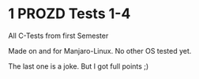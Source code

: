 # 1 PROZD Tests 1-4
All C-Tests from first Semester

Made on and for Manjaro-Linux. No other OS tested yet.

The last one is a joke. But I got full points ;)
